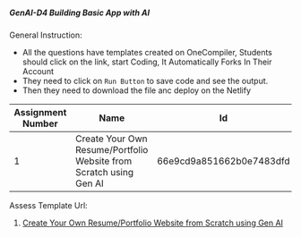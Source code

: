 ##### GenAI-D4 Building Basic App with AI

General Instruction:

- All the questions have templates created on OneCompiler, Students should click on the link, start Coding, It Automatically Forks In Their Account
- They need to click on `Run Button` to save code and see the output.
- Then they need to download the file anc deploy on the Netlify

| Assignment Number | Name                               | Id                       | Remarks (if any) | Instructions (if any) |
| ----------------- | ---------------------------------- | ------------------------ | ---------------- | --------------------- |
| 1                 | Create Your Own Resume/Portfolio Website from Scratch using Gen AI | 66e9cd9a851662b0e7483dfd | -                | -                     |


Assess Template Url:

1. [Create Your Own Resume/Portfolio Website from Scratch using Gen AI](https://assess-admin.masaischool.com/unified-assessment-template/view/66e9ce26cd774df187257920)

